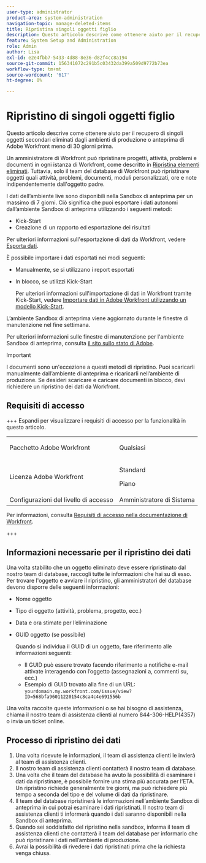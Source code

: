 ```yaml
---
user-type: administrator
product-area: system-administration
navigation-topic: manage-deleted-items
title: Ripristina singoli oggetti figlio
description: Questo articolo descrive come ottenere aiuto per il recupero di singoli oggetti secondari eliminati dagli ambienti di produzione o anteprima di Adobe Workfront meno di 30 giorni prima.
feature: System Setup and Administration
role: Admin
author: Lisa
exl-id: e2e4fbb7-5433-4d88-8e36-d82f4cc8a194
source-git-commit: 156341072c291b5c03432da399a509d9772b73ea
workflow-type: tm+mt
source-wordcount: '617'
ht-degree: 0%

---
```


# Ripristino di singoli oggetti figlio

Questo articolo descrive come ottenere aiuto per il recupero di singoli oggetti secondari eliminati dagli ambienti di produzione o anteprima di Adobe Workfront meno di 30 giorni prima.

Un amministratore di Workfront può ripristinare progetti, attività, problemi e documenti in ogni istanza di Workfront, come descritto in [Ripristina elementi eliminati](../../../administration-and-setup/manage-workfront/manage-deleted-items/restore-deleted-items.md). Tuttavia, solo il team del database di Workfront può ripristinare oggetti quali attività, problemi, documenti, moduli personalizzati, ore e note indipendentemente dall&#39;oggetto padre.

I dati dell’ambiente live sono disponibili nella Sandbox di anteprima per un massimo di 7 giorni. Ciò significa che puoi esportare i dati autonomi dall’ambiente Sandbox di anteprima utilizzando i seguenti metodi:

* Kick-Start
* Creazione di un rapporto ed esportazione dei risultati

Per ulteriori informazioni sull&#39;esportazione di dati da Workfront, vedere [Esporta dati](../../../reports-and-dashboards/reports/creating-and-managing-reports/export-data.md).

È possibile importare i dati esportati nei modi seguenti:

* Manualmente, se si utilizzano i report esportati
* In blocco, se utilizzi Kick-Start

  Per ulteriori informazioni sull&#39;importazione di dati in Workfront tramite Kick-Start, vedere [Importare dati in Adobe Workfront utilizzando un modello Kick-Start](../../../administration-and-setup/manage-workfront/using-kick-starts/import-data-via-kickstarts.md).

L’ambiente Sandbox di anteprima viene aggiornato durante le finestre di manutenzione nel fine settimana.

Per ulteriori informazioni sulle finestre di manutenzione per l&#39;ambiente Sandbox di anteprima, consulta [il sito sullo stato di Adobe](https://status.adobe.com/it).

>[!IMPORTANT]
>
>I documenti sono un&#39;eccezione a questi metodi di ripristino. Puoi scaricarli manualmente dall’ambiente di anteprima e ricaricarli nell’ambiente di produzione. Se desideri scaricare e caricare documenti in blocco, devi richiedere un ripristino dei dati da Workfront.

## Requisiti di accesso

+++ Espandi per visualizzare i requisiti di accesso per la funzionalità in questo articolo.

<table style="table-layout:auto"> 
 <col> 
 <col> 
 <tbody> 
  <tr> 
   <td>Pacchetto Adobe Workfront</td> 
   <td><p>Qualsiasi</p></td> 
  </tr> 
  <tr> 
   <td>Licenza Adobe Workfront</td> 
   <td><p>Standard</p>
       <p>Piano</p></td>
  </tr> 
  <tr> 
   <td>Configurazioni del livello di accesso</td> 
   <td>Amministratore di Sistema</td> 
  </tr> 
 </tbody> 
</table>

Per informazioni, consulta [Requisiti di accesso nella documentazione di Workfront](/help/quicksilver/administration-and-setup/add-users/access-levels-and-object-permissions/access-level-requirements-in-documentation.md).

+++

## Informazioni necessarie per il ripristino dei dati

Una volta stabilito che un oggetto eliminato deve essere ripristinato dal nostro team di database, raccogli tutte le informazioni che hai su di esso. Per trovare l&#39;oggetto e avviare il ripristino, gli amministratori del database devono disporre delle seguenti informazioni:

* Nome oggetto
* Tipo di oggetto (attività, problema, progetto, ecc.)
* Data e ora stimate per l’eliminazione
* GUID oggetto (se possibile)

  Quando si individua il GUID di un oggetto, fare riferimento alle informazioni seguenti:

   * Il GUID può essere trovato facendo riferimento a notifiche e-mail attivate interagendo con l’oggetto (assegnazioni a, commenti su, ecc.)
   * Esempio di GUID trovato alla fine di un URL: `yourdomain.my.workfront.com/issue/view?ID=568bfa96011220154c8ca4c4e691556b`

Una volta raccolte queste informazioni o se hai bisogno di assistenza, chiama il nostro team di assistenza clienti al numero 844-306-HELP(4357) o invia un ticket online.

## Processo di ripristino dei dati

1. Una volta ricevute le informazioni, il team di assistenza clienti le invierà al team di assistenza clienti.
1. Il nostro team di assistenza clienti contatterà il nostro team di database.
1. Una volta che il team del database ha avuto la possibilità di esaminare i dati da ripristinare, è possibile fornire una stima più accurata per l’ETA. Un ripristino richiede generalmente tre giorni, ma può richiedere più tempo a seconda del tipo e del volume di dati da ripristinare.
1. Il team del database ripristinerà le informazioni nell’ambiente Sandbox di anteprima in cui potrai esaminare i dati ripristinati. Il nostro team di assistenza clienti ti informerà quando i dati saranno disponibili nella Sandbox di anteprima.
1. Quando sei soddisfatto del ripristino nella sandbox, informa il team di assistenza clienti che contatterà il team del database per informarlo che può ripristinare i dati nell’ambiente di produzione.
1. Avrai la possibilità di rivedere i dati ripristinati prima che la richiesta venga chiusa.
